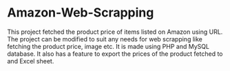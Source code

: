 # Amazon-Web-Scrapping
This project fetched the product price of items listed on Amazon using URL.
The project can be modified to suit any needs for web scrapping like fetching the product price, image etc.
It is made using PHP and MySQL database. 
It also has a feature to export the prices of the product fetched to and Excel sheet.
